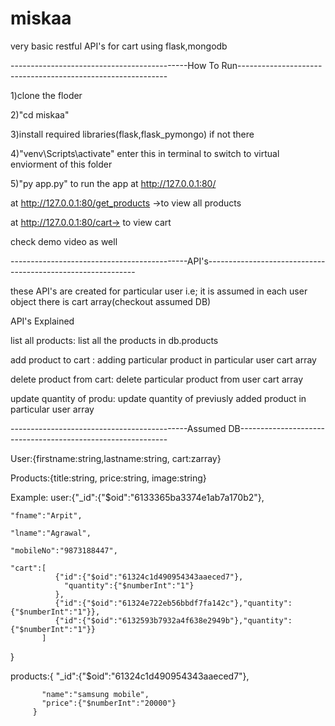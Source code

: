 # miskaa
 very basic restful API's for cart using flask,mongodb

--------------------------------------------How To Run------------------------------------------------------------

1)clone the floder

2)"cd miskaa"

3)install required libraries(flask,flask_pymongo) if not there

4)"venv\Scripts\activate" enter this in terminal to switch to virtual enviorment of this folder

5)"py app.py" to run the app at http://127.0.0.1:80/

at http://127.0.0.1:80/get_products ->to view all products

at http://127.0.0.1:80/cart-> to view cart

check demo video as well

--------------------------------------------API's------------------------------------------------------------

these API's are created for particular user i.e; it is assumed in each user object there is cart array(checkout assumed DB)

API's Explained

list all products: list all the products in db.products

add product to cart : adding particular product in particular user cart array

delete product from cart: delete particular product from user cart array

update quantity of produ: update quantity of previusly added product in particular user array

--------------------------------------------Assumed DB------------------------------------------------------------

User:{firstname:string,lastname:string, cart:zarray}

Products:{title:string, price:string, image:string}

Example: user:{"_id":{"$oid":"6133365ba3374e1ab7a170b2"},

    "fname":"Arpit",
    
    "lname":"Agrawal",
    
    "mobileNo":"9873188447",
        
    "cart":[
              {"id":{"$oid":"61324c1d490954343aaeced7"},
                "quantity":{"$numberInt":"1"}
              },
              {"id":{"$oid":"61324e722eb56bbdf7fa142c"},"quantity":{"$numberInt":"1"}},
              {"id":{"$oid":"6132593b7932a4f638e2949b"},"quantity":{"$numberInt":"1"}}
           ]
 }
 
products:{ 
           "_id":{"$oid":"61324c1d490954343aaeced7"},
           
           "name":"samsung mobile", 
           "price":{"$numberInt":"20000"}
         }



